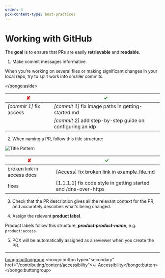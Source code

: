 ```yaml
---
order: 4
pcx-content-type: best-practices
---
```


# Working with GitHub

The **goal** is to ensure that PRs are easily **retrievable** and **readable**.

1. Make commit messages informative.

<Aside>

When you’re working on several files or making significant changes in your local repo, try to split work into smaller commits.

</bongo:aside>

| <span style="color:red">✘</span> | <span style="color:green">✓</span> |
|---|---|
| *[commit 1]* fix access | *[commit 1]* fix image paths in getting-started.md |
|  | *[commit 2]* add step-by-step guide on configuring an idp |

2. When naming a PR, follow this title structure:

![Title Pattern](/pr-title-pattern.png)

| <span style="color:red">✘</span> | <span style="color:green">✓</span> |
|---|---|
| broken link in access docs | [Access] fix broken link in example_file.md |
| fixes | [1.1.1.1] fix code style in getting started and /dns-over-https |

3. Check that the PR description gives all the relevant context for the PR, and accurately describes what's being changed.

4. Assign the relevant **product label**.

  Product labels follow this structure, ***product:product-name***, e.g. `product:access`.

5. PCX will be automatically assigned as a reviewer when you create the PR.

--------------------------------

<bongo:buttongroup>
  <bongo:button type="secondary" href="/contributing/content/accessibility">← Accessibility</bongo:button>
</bongo:buttongroup>
